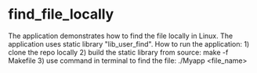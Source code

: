 # find_file_locally

The application demonstrates how to find the file locally in Linux.
The application uses static library "lib_user_find".
How to run the application:
	1) clone the repo locally
	2) build the static library from source:
		make -f Makefile
	3) use command in terminal to find the file:
		./Myapp <file_name>
